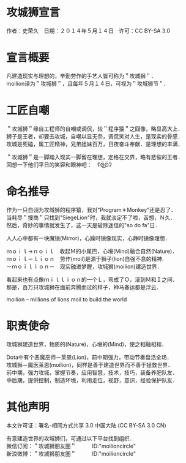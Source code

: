 攻城狮宣言  
========  
  
作者：史荣久　日期：２０１４年５月１４日　许可：CC BY-SA 3.0  
  
宣言概要  
======  
  
凡建造现实与理想的，辛勤劳作的手艺人皆可称为＂攻城狮＂．  
moilion译为＂攻城狮＂，且每年５月１４日，可视为＂攻城狮节＂.  
  
  
工匠自嘲  
======  
  
＂攻城狮＂缘自工程师的自嘲或调侃，较＂程序猿＂之囧像，略显高大上．  
狮子是王者，却要去攻城，自嘲以显无奈，调侃笑对人生，是现实的骨感．  
攻城是死磕，属工匠精神，兄弟姐妹百万，日夜奋斗奉献．是理想的丰满．  
  
＂攻城狮＂是一脚踏入现实一脚留在理想，定格在交界，略有悲催的王者．  
回想一下他们平日的笑容和眼神吧：　ʕʘ̅͜ʘ̅ʔ  
  
命名推导  
======  
  
作为一只自诩为攻城狮的程序猿，我对"Program＊Monkey"还是忍了．  
当耗尽＂搜商＂只找到"SiegeLion"时，我就淡定不了啦，苦想，Ｎ久．  
然后，奇妙的事情就发生了，这一天是破除迷信的"so do fa"日．  
  
人人心中都有一块魔镜(Mirror)，心躁时镜像现实，心静时镜像理想．  
  
ｍｏｉｌ→ｎｏｉｌ　收起Ｍ的小尾巴，心境(Mind)融合自然(Nature)．  
ｍｏｉｌ－ｌｉｏｎ　劳作(moil)是源于狮子(lion)自强不息的精神.  
－ｍｏｉｌｉｏｎ－　现实融进梦醒，攻城狮(moilion)建造世界．  
  
看起来也有点像ｍｉｌｌｉｏｎ的一个Ｌ，弯成了Ｏ，滚到Ｍ和Ｉ之间．  
那是，百万只攻城狮在面前奔腾而过的样子，神马春运都是浮云．  
  
moilion – millions of lions moil to build the world  
  
职责使命  
======  
  
攻城狮建造世界，物质的(Nature)，心境的(Mind)，使之相融相和．  
  
Dota中有个恶魔巫师－莱恩(Lion)，前中期强力，带动节奏盘活全场．  
攻城狮－魔医莱恩(moilion)，同样是善于建造世界而不善于拯救世界．  
前中期，强力攻城，掌握节奏，应用智慧，技术，技巧，装备养肥队友．  
中后期，提供控制，制造环境，利用走位，视野，意识，经验保护队友．  
  
其他声明  
======  
  
本文许可证：署名-相同方式共享 3.0 中国大陆 (CC BY-SA 3.0 CN)  
  
有意建造世界的攻城狮们，可通过以下平台找到组织．  
微信订阅：＂攻城狮朋友圈＂　　　ID:"moilioncircle"  
新浪微博：＂攻城狮朋友圈＂　　　ID:"moilioncircle"  
  
